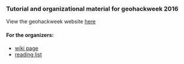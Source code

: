 ### Tutorial and organizational material for geohackweek 2016

View the geohackweek website [here](https://geohackweek.github.io)

#### For the organizers:

* [wiki page](https://github.com/geohackweek/geohackweek.github.io/wiki)
* [reading list](readingList.md)

